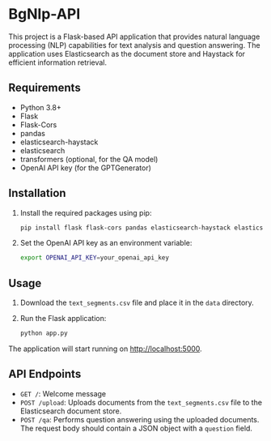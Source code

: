 # BgNlp-API

This project is a Flask-based API application that provides natural language processing (NLP) capabilities for text analysis and question answering. The application uses Elasticsearch as the document store and Haystack for efficient information retrieval.

## Requirements

- Python 3.8+
- Flask
- Flask-Cors
- pandas
- elasticsearch-haystack
- elasticsearch
- transformers (optional, for the QA model)
- OpenAI API key (for the GPTGenerator)

## Installation

1. Install the required packages using pip:

    ```bash
    pip install flask flask-cors pandas elasticsearch-haystack elasticsearch transformers openai
    ```

2. Set the OpenAI API key as an environment variable:

    ```bash
    export OPENAI_API_KEY=your_openai_api_key
    ```

## Usage

1. Download the `text_segments.csv` file and place it in the `data` directory.
2. Run the Flask application:

    ```bash
    python app.py
    ```

The application will start running on [http://localhost:5000](http://localhost:5000).

## API Endpoints

- `GET /`: Welcome message
- `POST /upload`: Uploads documents from the `text_segments.csv` file to the Elasticsearch document store.
- `POST /qa`: Performs question answering using the uploaded documents. The request body should contain a JSON object with a `question` field.

